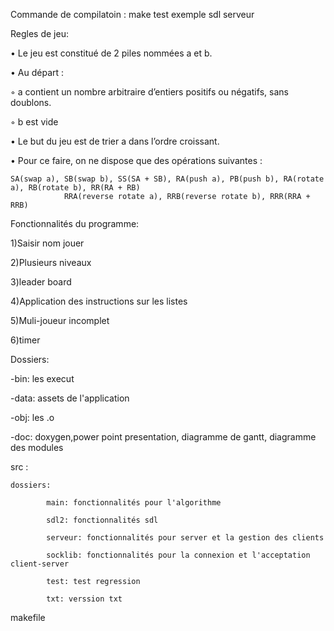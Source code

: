 
Commande de compilatoin : make test exemple sdl serveur 

Regles de jeu:

   • Le jeu est constitué de 2 piles nommées a et b.

• Au départ :


   ◦ a contient un nombre arbitraire d’entiers positifs ou négatifs, sans doublons.

   ◦ b est vide

• Le but du jeu est de trier a dans l’ordre croissant.

• Pour ce faire, on ne dispose que des opérations suivantes :
	
	SA(swap a), SB(swap b), SS(SA + SB), RA(push a), PB(push b), RA(rotate a), RB(rotate b), RR(RA + RB)
			    RRA(reverse rotate a), RRB(reverse rotate b), RRR(RRA + RRB)

Fonctionnalités du programme:

1)Saisir nom jouer

2)Plusieurs niveaux 

3)leader board

4)Application des instructions sur les listes 

5)Muli-joueur incomplet

6)timer

Dossiers:

-bin: les execut

-data: assets de  l'application

-obj: les .o

-doc: doxygen,power point presentation, diagramme de gantt, diagramme des modules 

src : 

	dossiers:
	
			main: fonctionnalités pour l'algorithme 
			
			sdl2: fonctionnalités sdl
			
			serveur: fonctionnalités pour server et la gestion des clients 
			
			socklib: fonctionnalités pour la connexion et l'acceptation client-server
			
			test: test regression 
			
			txt: verssion txt 
			
makefile 


